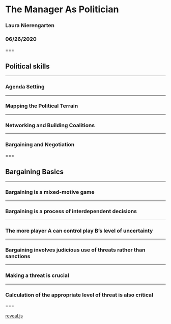 # The Manager As Politician

### Laura Nierengarten
### 06/26/2020

===

## Political skills

---

### Agenda Setting


---

### Mapping the Political Terrain


---

### Networking and Building Coalitions


---

### Bargaining and Negotiation


===

## Bargaining Basics

---

### Bargaining is a mixed-motive game

---

### Bargaining is a process of interdependent decisions

---

### The more player A can control play B’s level of uncertainty
---

### Bargaining involves judicious use of threats rather than sanctions
---

### Making a threat is crucial
---

### Calculation of the appropriate level of threat is also critical 

===



[reveal.js](https://revealjs.com/)
